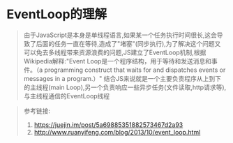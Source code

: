 # EventLoop的理解
> 由于JavaScript是本身是单线程语言,如果某一个任务执行时间很长,这会导致了后面的任务一直在等待,造成了"堵塞"(同步执行),为了解决这个问题又可以免去多线程带来资源浪费的问题,JS建立了EventLoop机制,根据Wikipedia解释:"Event Loop是一个程序结构，用于等待和发送消息和事件。（a programming construct that waits for and dispatches events or messages in a program.）"
> 结合JS来说就是一个主要负责程序从上到下的主线程(main Loop),另一个负责响应一些异步任务(文件读取,http请求等),与主线程通信的EventLoop线程



> 参考链接: 
>
> 1. <https://juejin.im/post/5a69885351882573467d2a93>
> 2. <http://www.ruanyifeng.com/blog/2013/10/event_loop.html>